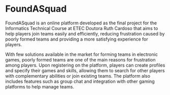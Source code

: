 # FoundASquad
FoundASquad is an online platform developed as the final project for the Informatics Technical Course at ETEC Doutora Ruth Cardoso that aims to help players join teams easily and efficiently, reducing frustration caused by poorly formed teams and providing a more satisfying experience for players. 

With few solutions available in the market for forming teams in electronic games, poorly formed teams are one of the main reasons for frustration among players. Upon registering on the platform, players can create profiles and specify their games and skills, allowing them to search for other players with complementary abilities or join existing teams. The platform also includes features such as group chat and integration with other gaming platforms to help manage teams.
